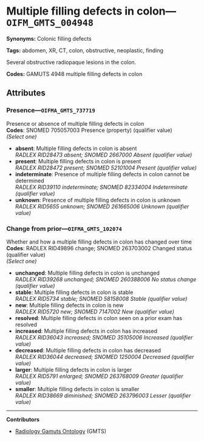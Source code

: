 # Multiple filling defects in colon—`OIFM_GMTS_004948`

**Synonyms:** Colonic filling defects

**Tags:** abdomen, XR, CT, colon, obstructive, neoplastic, finding

Several obstructive radiopaque lesions in the colon.

**Codes:** GAMUTS 4948 multiple filling defects in colon

## Attributes

### Presence—`OIFMA_GMTS_737719`

Presence or absence of multiple filling defects in colon  
**Codes**: SNOMED 705057003 Presence (property) (qualifier value)  
*(Select one)*

- **absent**: Multiple filling defects in colon is absent  
_RADLEX RID28473 absent; SNOMED 2667000 Absent (qualifier value)_
- **present**: Multiple filling defects in colon is present  
_RADLEX RID28472 present; SNOMED 52101004 Present (qualifier value)_
- **indeterminate**: Presence of multiple filling defects in colon cannot be determined  
_RADLEX RID39110 indeterminate; SNOMED 82334004 Indeterminate (qualifier value)_
- **unknown**: Presence of multiple filling defects in colon is unknown  
_RADLEX RID5655 unknown; SNOMED 261665006 Unknown (qualifier value)_

### Change from prior—`OIFMA_GMTS_102074`

Whether and how a multiple filling defects in colon has changed over time  
**Codes**: RADLEX RID49896 change; SNOMED 263703002 Changed status (qualifier value)  
*(Select one)*

- **unchanged**: Multiple filling defects in colon is unchanged  
_RADLEX RID39268 unchanged; SNOMED 260388006 No status change (qualifier value)_
- **stable**: Multiple filling defects in colon is stable  
_RADLEX RID5734 stable; SNOMED 58158008 Stable (qualifier value)_
- **new**: Multiple filling defects in colon is new  
_RADLEX RID5720 new; SNOMED 7147002 New (qualifier value)_
- **resolved**: Multiple filling defects in colon seen on a prior exam has resolved  
- **increased**: Multiple filling defects in colon has increased  
_RADLEX RID36043 increased; SNOMED 35105006 Increased (qualifier value)_
- **decreased**: Multiple filling defects in colon has decreased  
_RADLEX RID36044 decreased; SNOMED 1250004 Decreased (qualifier value)_
- **larger**: Multiple filling defects in colon is larger  
_RADLEX RID5791 enlarged; SNOMED 263768009 Greater (qualifier value)_
- **smaller**: Multiple filling defects in colon is smaller  
_RADLEX RID38669 diminished; SNOMED 263796003 Lesser (qualifier value)_

---

**Contributors**

- [Radiology Gamuts Ontology](https://gamuts.net/) (GMTS)